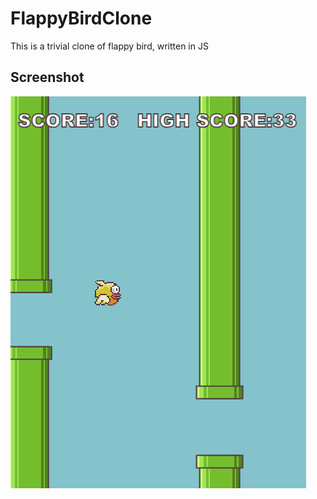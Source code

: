 # FlappyBirdClone
This is a trivial clone of flappy bird, written in JS

## Screenshot

![](assets/screenshot.png)